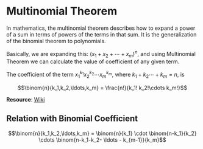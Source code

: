# Multinomial Theorem

In mathematics, the multinomial theorem describes how to expand a power of a sum in terms of powers of the terms in that sum. It is the generalization of the binomial theorem to polynomials.

Basically, we are expanding this: $(x_1 + x_2 + \cdots + x_m)^n$, and using Multinomial Theorem we can calculate the value of coefficient of any given term.

The coefficient of the term $x_1^{k_1}x_2^{k_2}\cdots x_m^{k_m}$, where $k_1+k_2\cdots +k_m = n$, is

$$\binom{n}{k_1,k_2,\ldots,k_m} = \frac{n!}{k_1! k_2!\cdots k_m!}$$

**Resource**: [Wiki](https://en.wikipedia.org/wiki/Multinomial_theorem)

## Relation with Binomial Coefficient

$$\binom{n}{k_1,k_2,\ldots,k_m} = \binom{n}{k_1} \cdot \binom{n-k_1}{k_2} \cdots \binom{n-k_1-k_2- \ldots - k_{m-1}}{k_m}$$
